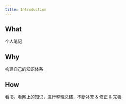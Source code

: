 ```yaml
---
title: Introduction
---
```


## What

个人笔记

## Why

构建自己的知识体系

## How

看书，看网上的知识，进行整理总结，不断补充 & 修正 & 完善
